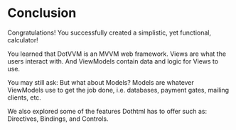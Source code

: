 ﻿---
Title: Conclusion
EmbeddedView:
    Path: /resources/10_calculator/solution/Calculator/Views/Calculator.dothtml
    Dependencies:
        - /resources/10_calculator/solution/Calculator/ViewModels/CalculatorViewModel.cs
---

# Conclusion

Congratulations! You successfully created a simplistic, yet functional, calculator!

You learned that DotVVM is an MVVM web framework. Views are what the users interact with. And ViewModels contain data and logic for Views to use. 

You may still ask: But what about Models? Models are whatever ViewModels use to get the job done, i.e. databases, payment gates, mailing clients, etc.

We also explored some of the features Dothtml has to offer such as: Directives, Bindings, and Controls.